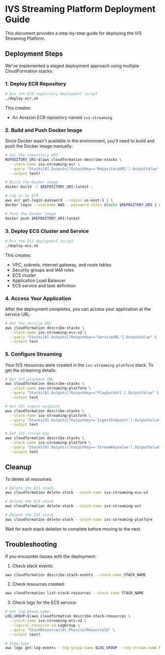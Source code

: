 # IVS Streaming Platform Deployment Guide

This document provides a step-by-step guide for deploying the IVS Streaming Platform.

## Deployment Steps

We've implemented a staged deployment approach using multiple CloudFormation stacks:

### 1. Deploy ECR Repository

```bash
# Run the ECR repository deployment script
./deploy-ecr.sh
```

This creates:
- An Amazon ECR repository named `ivs-streaming`

### 2. Build and Push Docker Image

Since Docker wasn't available in the environment, you'll need to build and push the Docker image manually:

```bash
# Get the repository URI
REPOSITORY_URI=$(aws cloudformation describe-stacks \
  --stack-name ivs-streaming-ecr \
  --query "Stacks[0].Outputs[?OutputKey=='RepositoryURI'].OutputValue" \
  --output text)

# Build the Docker image
docker build -t $REPOSITORY_URI:latest .

# Log in to ECR
aws ecr get-login-password --region us-east-1 | \
docker login --username AWS --password-stdin $(echo $REPOSITORY_URI | cut -d/ -f1)

# Push the Docker image
docker push $REPOSITORY_URI:latest
```

### 3. Deploy ECS Cluster and Service

```bash
# Run the ECS deployment script
./deploy-ecs.sh
```

This creates:
- VPC, subnets, internet gateway, and route tables
- Security groups and IAM roles
- ECS cluster
- Application Load Balancer
- ECS service and task definition

### 4. Access Your Application

After the deployment completes, you can access your application at the service URL:

```bash
# Get the service URL
aws cloudformation describe-stacks \
  --stack-name ivs-streaming-ecs-v2 \
  --query "Stacks[0].Outputs[?OutputKey=='ServiceURL'].OutputValue" \
  --output text
```

### 5. Configure Streaming

Your IVS resources were created in the `ivs-streaming-platform` stack. To get the streaming details:

```bash
# Get IVS playback URL
aws cloudformation describe-stacks \
  --stack-name ivs-streaming-platform \
  --query "Stacks[0].Outputs[?OutputKey=='PlaybackUrl'].OutputValue" \
  --output text

# Get IVS ingest endpoint
aws cloudformation describe-stacks \
  --stack-name ivs-streaming-platform \
  --query "Stacks[0].Outputs[?OutputKey=='IngestEndpoint'].OutputValue" \
  --output text

# Get IVS stream key
aws cloudformation describe-stacks \
  --stack-name ivs-streaming-platform \
  --query "Stacks[0].Outputs[?OutputKey=='StreamKeyValue'].OutputValue" \
  --output text
```

## Cleanup

To delete all resources:

```bash
# Delete the ECS stack
aws cloudformation delete-stack --stack-name ivs-streaming-ecs-v2

# Delete the ECR stack
aws cloudformation delete-stack --stack-name ivs-streaming-ecr

# Delete the IVS stack
aws cloudformation delete-stack --stack-name ivs-streaming-platform
```

Wait for each stack deletion to complete before moving to the next.

## Troubleshooting

If you encounter issues with the deployment:

1. Check stack events:
```bash
aws cloudformation describe-stack-events --stack-name STACK_NAME
```

2. Check resources created:
```bash
aws cloudformation list-stack-resources --stack-name STACK_NAME
```

3. Check logs for the ECS service:
```bash
# Get log group name
LOG_GROUP=$(aws cloudformation describe-stack-resources \
  --stack-name ivs-streaming-ecs-v2 \
  --logical-resource-id LogGroup \
  --query "StackResources[0].PhysicalResourceId" \
  --output text)

# View logs
aws logs get-log-events --log-group-name $LOG_GROUP --log-stream-name STREAM_NAME
```